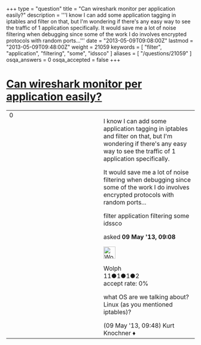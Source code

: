 +++
type = "question"
title = "Can wireshark monitor per application easily?"
description = '''I know I can add some application tagging in iptables and filter on that, but I&#x27;m wondering if there&#x27;s any easy way to see the traffic of 1 application specifically. It would save me a lot of noise filtering when debugging since some of the work I do involves encrypted protocols with random ports...'''
date = "2013-05-09T09:08:00Z"
lastmod = "2013-05-09T09:48:00Z"
weight = 21059
keywords = [ "filter", "application", "filtering", "some", "idssco" ]
aliases = [ "/questions/21059" ]
osqa_answers = 0
osqa_accepted = false
+++

<div class="headNormal">

# [Can wireshark monitor per application easily?](/questions/21059/can-wireshark-monitor-per-application-easily)

</div>

<div id="main-body">

<div id="askform">

<table id="question-table" style="width:100%;"><colgroup><col style="width: 50%" /><col style="width: 50%" /></colgroup><tbody><tr class="odd"><td style="width: 30px; vertical-align: top"><div class="vote-buttons"><span id="post-21059-upvote" class="ajax-command post-vote up" rel="nofollow" title="I like this post (click again to cancel)"> </span><div id="post-21059-score" class="post-score" title="current number of votes">0</div><span id="post-21059-downvote" class="ajax-command post-vote down" rel="nofollow" title="I dont like this post (click again to cancel)"> </span> <span id="favorite-mark" class="ajax-command favorite-mark" rel="nofollow" title="mark/unmark this question as favorite (click again to cancel)"> </span><div id="favorite-count" class="favorite-count"></div></div></td><td><div id="item-right"><div class="question-body"><p>I know I can add some application tagging in iptables and filter on that, but I'm wondering if there's any easy way to see the traffic of 1 application specifically.</p><p>It would save me a lot of noise filtering when debugging since some of the work I do involves encrypted protocols with random ports...</p></div><div id="question-tags" class="tags-container tags"><span class="post-tag tag-link-filter" rel="tag" title="see questions tagged &#39;filter&#39;">filter</span> <span class="post-tag tag-link-application" rel="tag" title="see questions tagged &#39;application&#39;">application</span> <span class="post-tag tag-link-filtering" rel="tag" title="see questions tagged &#39;filtering&#39;">filtering</span> <span class="post-tag tag-link-some" rel="tag" title="see questions tagged &#39;some&#39;">some</span> <span class="post-tag tag-link-idssco" rel="tag" title="see questions tagged &#39;idssco&#39;">idssco</span></div><div id="question-controls" class="post-controls"></div><div class="post-update-info-container"><div class="post-update-info post-update-info-user"><p>asked <strong>09 May '13, 09:08</strong></p><img src="https://secure.gravatar.com/avatar/9842122bc427d15b32bce91b8a608c5f?s=32&amp;d=identicon&amp;r=g" class="gravatar" width="32" height="32" alt="Wolph&#39;s gravatar image" /><p><span>Wolph</span><br />
<span class="score" title="11 reputation points">11</span><span title="1 badges"><span class="badge1">●</span><span class="badgecount">1</span></span><span title="1 badges"><span class="silver">●</span><span class="badgecount">1</span></span><span title="2 badges"><span class="bronze">●</span><span class="badgecount">2</span></span><br />
<span class="accept_rate" title="Rate of the user&#39;s accepted answers">accept rate:</span> <span title="Wolph has no accepted answers">0%</span></p></div></div><div id="comments-container-21059" class="comments-container"><span id="21063"></span><div id="comment-21063" class="comment"><div id="post-21063-score" class="comment-score"></div><div class="comment-text"><p>what OS are we talking about? Linux (as you mentioned iptables)?</p></div><div id="comment-21063-info" class="comment-info"><span class="comment-age">(09 May '13, 09:48)</span> <span class="comment-user userinfo">Kurt Knochner ♦</span></div></div></div><div id="comment-tools-21059" class="comment-tools"></div><div class="clear"></div><div id="comment-21059-form-container" class="comment-form-container"></div><div class="clear"></div></div></td></tr></tbody></table>

</div>

</div>

